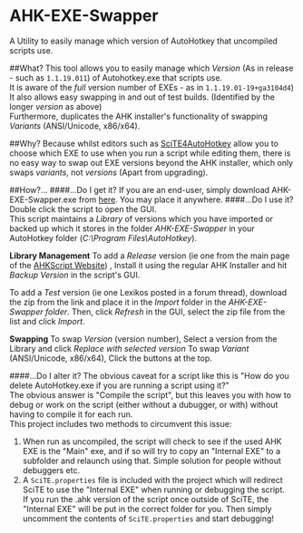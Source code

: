 # AHK-EXE-Swapper
A Utility to easily manage which version of AutoHotkey that uncompiled scripts use.

##What?
This tool allows you to easily manage which *Version* (As in release - such as `1.1.19.011`) of Autohotkey.exe that scripts use.  
It is aware of the *full* version number of EXEs - as in `1.1.19.01-19+ga3104d4`)
It also allows easy swapping in and out of test builds. (Identified by the longer *version* as above)  
Furthermore, duplicates the AHK installer's functionality of swapping *Variants* (ANSI/Unicode, x86/x64).

##Why?
Because whilst editors such as [SciTE4AutoHotkey](https://github.com/fincs/SciTE4AutoHotkey) allow you to choose which EXE to use when you run a script while editing them, there is no easy way to swap out EXE versions beyond the AHK installer, which only swaps *variants*, not *versions* (Apart from upgrading).

##How?...
####...Do I get it?
If you are an end-user, simply download AHK-EXE-Swapper.exe from [here](https://github.com/evilC/AHK-EXE-Swapper/blob/master/AHK-EXE-Swapper.exe). You may place it anywhere.
####...Do I use it?
Double click the script to open the GUI.  
This script maintains a *Library* of versions which you have imported or backed up which it stores in the folder *AHK-EXE-Swapper* in your AutoHotkey folder (*C:\Program Files\AutoHotkey*).  

**Library Management**
To add a *Release* version (ie one from the main page of the [AHKScript Website](http://ahkscript.org)) , Install it using the regular AHK Installer and hit *Backup Version* in the script's GUI.  

To add a *Test* version (ie one Lexikos posted in a forum thread), download the zip from the link and place it in the *Import* folder in the *AHK-EXE-Swapper folder*. Then, click *Refresh* in the GUI, select the zip file from the list and click *Import*.  

**Swapping**
To swap *Version* (version number), Select a version from the Library and click *Replace with selected version*
To swap *Variant* (ANSI/Unicode, x86/x64), Click the buttons at the top.

####...Do I alter it?
The obvious caveat for a script like this is "How do you delete AutoHotkey.exe if you are running a script using it?"  
The obvious answer is "Compile the script", but this leaves you with how to debug or work on the script (either without a dubugger, or with) without having to compile it for each run.  
This project includes two methods to circumvent this issue:  
1. When run as uncompiled, the script will check to see if the used AHK EXE is the "Main" exe, and if so will try to copy an "Internal EXE" to a subfolder and relaunch using that. Simple solution for people without debuggers etc.  
2. A `SciTE.properties` file is included with the project which will redirect SciTE to use the "Internal EXE" when running or debugging the script.  
If you run the .ahk version of the script once outside of SciTE, the "Internal EXE" will be put in the correct folder for you. Then simply uncomment the contents of `SciTE.properties` and start debugging!  

